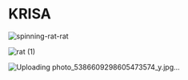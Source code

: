 # KRISA
![spinning-rat-rat](https://github.com/user-attachments/assets/bb09808c-39c1-4f3e-b70f-b937c54de996)


![rat (1)](https://github.com/user-attachments/assets/5f3a7b53-4d5e-4ffb-9784-1b1f6bd009d9)

![Uploading photo_5386609298605473574_y.jpg…]()
